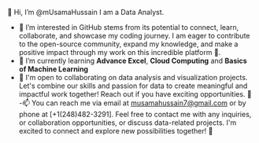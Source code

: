  👋 Hi, I’m @mUsamaHussain I am a Data Analyst.
- 👀 I’m interested in GitHub stems from its potential to connect, learn, collaborate, and showcase my coding journey.
  I am eager to contribute to the open-source community, expand my knowledge, and make a positive impact through my work on this incredible platform 🚀.
- 🌱 I’m currently learning **Advance Excel**, **Cloud Computing** and **Basics of Machine Learning**
- 💞️ I'm open to collaborating on data analysis and visualization projects. Let's combine our skills and passion for data to create meaningful and impactful work together! Reach out if you have exciting opportunities. 🚀
-📫 You can reach me via email at musamahussain7@gmail.com or by phone at [+1(248)482-3291]. Feel free to contact me with any inquiries, or collaboration opportunities, or discuss data-related projects. I'm excited to connect and explore new possibilities together! 🚀

<!---[Mohammed Usama Resume.docx](https://github.com/mUsamaHussain/mUsamaHussain/files/12074617/Mohammed.Usama.Resume.docx)

mUsamaHussain/mUsamaHussain is a ✨ special ✨ repository because its `README.md` (this file) appears on your GitHub profile.
You can click the Preview link to take a look at your changes.
--->
